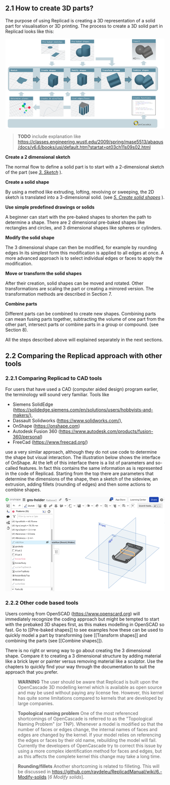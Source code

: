 ## 2.1 How to create 3D parts? 

The purpose of using Replicad is creating a 3D representation of a solid part for visualisation or 3D printing. 
The process to create a 3D solid part in Replicad looks like this: 

![Different ways to create 3D shapes in Replicad](https://github.com/raydeleu/ReplicadManual/blob/main/images/processv2.png)

> **TODO**
> include explanation like https://classes.engineering.wustl.edu/2009/spring/mase5513/abaqus/docs/v6.6/books/usi/default.htm?startat=pt03ch11s09s02.html


**Create a 2 dimensional sketch** 

The normal flow to define a solid part is to start with a 2-dimensional sketch of the part (see 
[*3. Sketch*](./3.-Sketch.md) ).

**Create a solid shape**

By using a method like extruding, lofting, revolving or sweeping, the 2D sketch is translated into a 3-dimensional solid. (see 
[*5. Create solid shapes*](./5.-Create-solid-shapes.md) ). 

**Use simple predefined drawings or solids**

A beginner can start with the pre-baked shapes to shorten the path to determine a shape. There are 2 dimensional pre-baked shapes like rectangles and circles, and 3 dimensional shapes like spheres or cylinders.

**Modify the solid shape**

The 3 dimensional shape can then be modified, for example by rounding edges In its simplest form this modification is applied to all edges at once. A more advanced approach is to select individual edges or faces to apply the modification. 

**Move or transform the solid shapes**

After their creation, solid shapes can be moved and rotated. Other transformations are scaling the part or creating a mirrored version. The transformation methods are described in Section 7. 

**Combine parts**

Different parts can be combined to create new shapes. Combining parts can mean fusing parts together, subtracting the volume of one part from the other part, intersect parts or combine parts in a group or compound. (see Section 8). 


All the steps described above will explained separately in the next sections. 

## 2.2 Comparing the Replicad approach with other tools 

### 2.2.1 Comparing Replicad to CAD tools

For users that have used a CAD (computer aided design) program earlier, the terminology will sound very familiar. Tools like 

* Siemens SolidEdge (https://solidedge.siemens.com/en/solutions/users/hobbyists-and-makers/), 
* Dassault Solidworks (https://www.solidworks.com/), 
* OnShape (https://onshape.com)
* Autodesk Fusion 360 (https://www.autodesk.com/products/fusion-360/personal)
* FreeCad (https://www.freecad.org/) 

use a very similar approach, although they do not use code to determine the shape but visual interaction. The illustration below shows the interface of OnShape. At the left of this interface there is a list of parameters and so-called features. In fact this contains the same information as is represented in the code of Replicad. Starting from the top there are parameters that determine the dimensions of the shape, then a sketch of the sideview, an extrusion, adding fillets (rounding of edges) and then some actions to combine shapes.  

![User interface of OnShape with a sketch highlighted in the modelling history](https://github.com/raydeleu/ReplicadManual/blob/main/images/onshape_sketch.png)

### 2.2.2 Other code based tools
Users coming from OpenSCAD (https://www.openscard.org) will immediately recognize the coding approach but might be tempted to start with the prebaked 3D shapes first, as this makes modelling in OpenSCAD so fast. Go to [[Pre-baked shapes]] to see examples how these can be used to quickly model a part by transforming (see [[Transform shapes]] and combining the parts (see [[Combine shapes]]). 

There is no right or wrong way to go about creating the 3 dimensional shape. Compare it to creating a 3 dimensional structure by adding material like a brick layer or painter versus removing material like a sculptor. Use the chapters to quickly find your way through the documentation to suit the approach that you prefer.

> **WARNING**
> The user should be aware that Replicad is built upon the OpenCascade 3D modelling kernel which is available as open source and may be used without paying any license fee. However, this kernel has quite some limitations compared to kernels that are developed by large companies. 

> **Topological naming problem**
> One of the most referenced shortcomings of OpenCascade is referred to as the "Topological Naming Problem" (or TNP). Whenever a model is modified so that the number of faces or edges change, the internal names of faces and edges are changed by the kernel. If your model relies on referencing the edges or faces by their old name, rebuilding the model will fail. Currently the developers of OpenCascade try to correct this issue by using a more complex identification method for faces and edges, but as this affects the complete kernel this change may take a long time. 

> **Rounding/fillets**
> Another shortcoming is related to filleting. This will be discussed in https://github.com/raydeleu/ReplicadManual/wiki/6.-Modify-solids [*6 Modify solids*]. 


